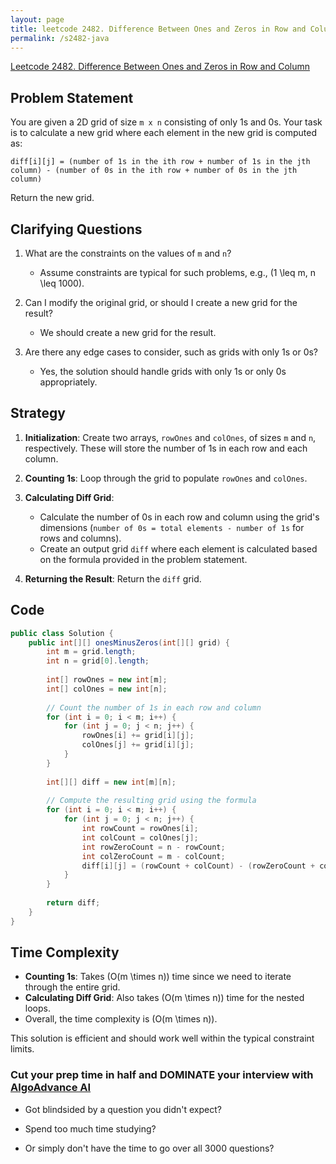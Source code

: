 ```yaml
---
layout: page
title: leetcode 2482. Difference Between Ones and Zeros in Row and Column
permalink: /s2482-java
---
```

[Leetcode 2482. Difference Between Ones and Zeros in Row and Column](https://algoadvance.github.io/algoadvance/l2482)
## Problem Statement

You are given a 2D grid of size `m x n` consisting of only 1s and 0s. Your task is to calculate a new grid where each element in the new grid is computed as:

`diff[i][j] = (number of 1s in the ith row + number of 1s in the jth column) - (number of 0s in the ith row + number of 0s in the jth column)`

Return the new grid.

## Clarifying Questions

1. What are the constraints on the values of `m` and `n`?
   - Assume constraints are typical for such problems, e.g., \(1 \leq m, n \leq 1000\).

2. Can I modify the original grid, or should I create a new grid for the result?
   - We should create a new grid for the result.

3. Are there any edge cases to consider, such as grids with only 1s or 0s?
   - Yes, the solution should handle grids with only 1s or only 0s appropriately.

## Strategy

1. **Initialization**: Create two arrays, `rowOnes` and `colOnes`, of sizes `m` and `n`, respectively. These will store the number of 1s in each row and each column.

2. **Counting 1s**: Loop through the grid to populate `rowOnes` and `colOnes`.

3. **Calculating Diff Grid**:
   - Calculate the number of 0s in each row and column using the grid's dimensions (`number of 0s = total elements - number of 1s` for rows and columns).
   - Create an output grid `diff` where each element is calculated based on the formula provided in the problem statement.

4. **Returning the Result**: Return the `diff` grid.

## Code

```java
public class Solution {
    public int[][] onesMinusZeros(int[][] grid) {
        int m = grid.length;
        int n = grid[0].length;
        
        int[] rowOnes = new int[m];
        int[] colOnes = new int[n];
        
        // Count the number of 1s in each row and column
        for (int i = 0; i < m; i++) {
            for (int j = 0; j < n; j++) {
                rowOnes[i] += grid[i][j];
                colOnes[j] += grid[i][j];
            }
        }
        
        int[][] diff = new int[m][n];
        
        // Compute the resulting grid using the formula
        for (int i = 0; i < m; i++) {
            for (int j = 0; j < n; j++) {
                int rowCount = rowOnes[i];
                int colCount = colOnes[j];
                int rowZeroCount = n - rowCount;
                int colZeroCount = m - colCount;
                diff[i][j] = (rowCount + colCount) - (rowZeroCount + colZeroCount);
            }
        }
        
        return diff;
    }
}
```

## Time Complexity

- **Counting 1s**: Takes \(O(m \times n)\) time since we need to iterate through the entire grid.
- **Calculating Diff Grid**: Also takes \(O(m \times n)\) time for the nested loops.
- Overall, the time complexity is \(O(m \times n)\).

This solution is efficient and should work well within the typical constraint limits.


### Cut your prep time in half and DOMINATE your interview with [AlgoAdvance AI](https://algoAdvance.com)

- Got blindsided by a question you didn't expect?

- Spend too much time studying?

- Or simply don't have the time to go over all 3000 questions?

